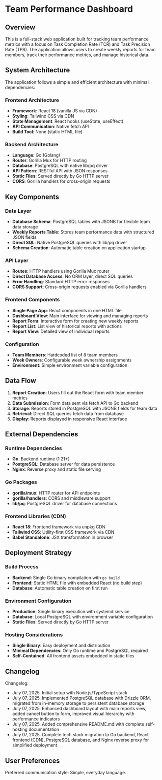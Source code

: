 # Team Performance Dashboard

## Overview

This is a full-stack web application built for tracking team performance metrics with a focus on Task Completion Rate (TCR) and Task Precision Rate (TPR). The application allows users to create weekly reports for team members, track their performance metrics, and manage historical data.

## System Architecture

The application follows a simple and efficient architecture with minimal dependencies:

### Frontend Architecture
- **Framework**: React 18 (vanilla JS via CDN)
- **Styling**: Tailwind CSS via CDN
- **State Management**: React hooks (useState, useEffect)
- **API Communication**: Native fetch API
- **Build Tool**: None (static HTML file)

### Backend Architecture
- **Language**: Go (Golang)
- **Router**: Gorilla Mux for HTTP routing
- **Database**: PostgreSQL with native lib/pq driver
- **API Pattern**: RESTful API with JSON responses
- **Static Files**: Served directly by Go HTTP server
- **CORS**: Gorilla handlers for cross-origin requests

## Key Components

### Data Layer
- **Database Schema**: PostgreSQL tables with JSONB for flexible team data storage
- **Weekly Reports Table**: Stores team performance data with structured JSON fields
- **Direct SQL**: Native PostgreSQL queries with lib/pq driver
- **Schema Creation**: Automatic table creation on application startup

### API Layer
- **Routes**: HTTP handlers using Gorilla Mux router
- **Direct Database Access**: No ORM layer, direct SQL queries
- **Error Handling**: Standard HTTP error responses
- **CORS Support**: Cross-origin requests enabled via Gorilla handlers

### Frontend Components
- **Single Page App**: React components in one HTML file
- **Dashboard View**: Main interface for viewing and managing reports
- **Report Form**: Interactive form for creating new weekly reports
- **Report List**: List view of historical reports with actions
- **Report View**: Detailed view of individual reports

### Configuration
- **Team Members**: Hardcoded list of 8 team members
- **Week Owners**: Configurable week ownership assignments
- **Environment**: Simple environment variable configuration

## Data Flow

1. **Report Creation**: Users fill out the React form with team member metrics
2. **Data Submission**: Form data sent via fetch API to Go backend
3. **Storage**: Reports stored in PostgreSQL with JSONB fields for team data
4. **Retrieval**: Direct SQL queries fetch data from database
5. **Display**: Reports displayed in responsive React interface

## External Dependencies

### Runtime Dependencies
- **Go**: Backend runtime (1.21+)
- **PostgreSQL**: Database server for data persistence
- **Nginx**: Reverse proxy and static file serving

### Go Packages
- **gorilla/mux**: HTTP router for API endpoints
- **gorilla/handlers**: CORS and middleware support
- **lib/pq**: PostgreSQL driver for database connections

### Frontend Libraries (CDN)
- **React 18**: Frontend framework via unpkg CDN
- **Tailwind CSS**: Utility-first CSS framework via CDN
- **Babel Standalone**: JSX transformation in browser

## Deployment Strategy

### Build Process
- **Backend**: Single Go binary compilation with `go build`
- **Frontend**: Static HTML file with embedded React (no build step)
- **Database**: Automatic table creation on first run

### Environment Configuration
- **Production**: Single binary execution with systemd service
- **Database**: Local PostgreSQL with environment variable configuration
- **Static Files**: Served directly by Go HTTP server

### Hosting Considerations
- **Single Binary**: Easy deployment and distribution
- **Minimal Dependencies**: Only Go runtime and PostgreSQL required
- **Self-Contained**: All frontend assets embedded in static files

## Changelog

Changelog:
- July 07, 2025. Initial setup with Node.js/TypeScript stack
- July 07, 2025. Implemented PostgreSQL database with Drizzle ORM, migrated from in-memory storage to persistent database storage
- July 07, 2025. Enhanced dashboard layout with main reports view, added cancel button to form, improved visual hierarchy with performance indicators
- July 07, 2025. Added comprehensive README.md with complete self-hosting documentation
- July 07, 2025. Complete tech stack migration to Go backend, React frontend (CDN), PostgreSQL database, and Nginx reverse proxy for simplified deployment

## User Preferences

Preferred communication style: Simple, everyday language.